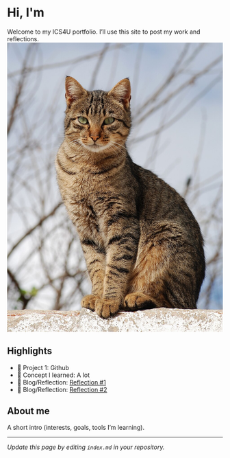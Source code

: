 # Hi, I'm <Your Name>
Welcome to my ICS4U portfolio. I’ll use this site to post my work and reflections.
![Alt text](./assets/Cat_November_2010-1a.jpg)
## Highlights
- 🔧 Project 1: Github
- 🧠 Concept I learned: A lot
- 📝 Blog/Reflection: [Reflection #1](./posts/first_reflection.md)
- 📝 Blog/Reflection: [Reflection #2](./posts/second_reflection.md)

## About me
A short intro (interests, goals, tools I’m learning).

---
*Update this page by editing `index.md` in your repository.*
